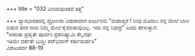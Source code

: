 +++
title = "032 ವಿನಯವುಚಿತವೆ ತತ್ತ"

+++
ವ್ಯಾಸಭಾರತದಲ್ಲಿ ದ್ರೋಣರು ಎದುರಾದಾಗ ಅರ್ಜುನನು "ಮಹಾತ್ಮರೆ ! ನೀವು ಮೊದಲು ನನ್ನ ಮೇಲೆ ಬಾಣ ಬಿಡುವ ತನಕ ನಾನು ನಿಮ್ಮ ಮೇಲೆ ಕೈಮಾಡುವುದಿಲ್ಲ. ಇದು ನನ್ನ ನಿಧಾರ್ರ" ಎಂದು ಹೇಳುತ್ತಾನೆ.  
 "ಅಹಂತು ಪ್ರಹೃತೇ ಪೂರ್ವಂ ಪ್ರಹರಿಷ್ಯಾಮಿ ತೇ„ನಘ:   
ಇತಿಮೇ ವರ್ತತೇ ಬುದ್ಧಿಃ ತದ್‍ಭವಾನ್ ಕರ್ತುಮರ್ಹತಿ"   
               ವಿರಾಟಪರ್ವ 88-19